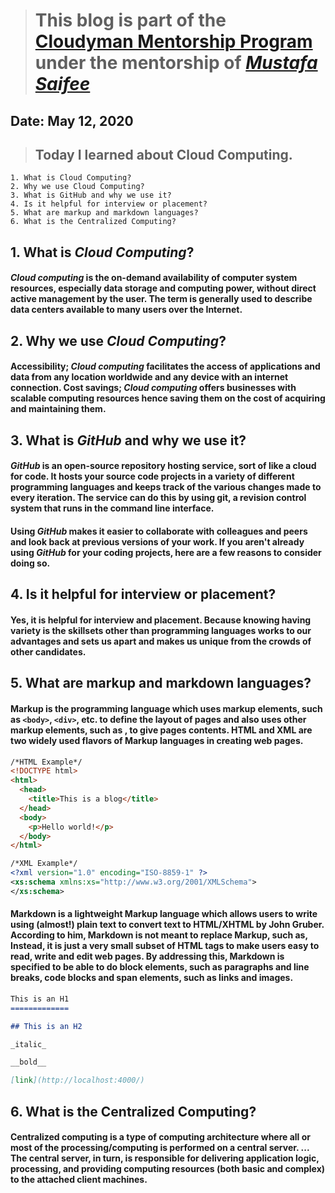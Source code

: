 > # This blog is part of the **[Cloudyman Mentorship Program](https://t.co/78sRvCvYiO?amp=1)** under the mentorship of *[Mustafa Saifee](https://www.linkedin.com/in/saifeemustafaq/)*

## Date: May 12, 2020

>## Today I learned about Cloud Computing.

```
1. What is Cloud Computing?
2. Why we use Cloud Computing?
3. What is GitHub and why we use it?
4. Is it helpful for interview or placement?
5. What are markup and markdown languages?
6. What is the Centralized Computing?
```

## **1. What is _Cloud Computing_?**
#### _Cloud computing_ is the on-demand availability of computer system resources, especially data storage and computing power, without direct active management by the user. The term is generally used to describe data centers available to many users over the Internet.

## **2. Why we use _Cloud Computing_?**
#### Accessibility; _Cloud computing_ facilitates the access of applications and data from any location worldwide and any device with an internet connection. Cost savings; _Cloud computing_ offers businesses with scalable computing resources hence saving them on the cost of acquiring and maintaining them.

## **3. What is _GitHub_ and why we use it?**
#### _GitHub_ is an open-source repository hosting service, sort of like a cloud for code. It hosts your source code projects in a variety of different programming languages and keeps track of the various changes made to every iteration. The service can do this by using git, a revision control system that runs in the command line interface.

#### Using _GitHub_ makes it easier to collaborate with colleagues and peers and look back at previous versions of your work. If you aren't already using _GitHub_ for your coding projects, here are a few reasons to consider doing so.

## **4. Is it helpful for interview or placement?**
#### Yes, it is helpful for interview and placement. Because knowing having variety is the skillsets other than programming languages works to our advantages and sets us apart and makes us unique from the crowds of other candidates.

## **5. What are markup and markdown languages?**
####  Markup is the programming language which uses markup elements, such as `<body>`, `<div>`, etc. to define the layout of pages and also uses other markup elements, such as , to give pages contents. HTML and XML are two widely used flavors of Markup languages in creating web pages.

```html
/*HTML Example*/
<!DOCTYPE html>
<html>
  <head>
    <title>This is a blog</title>
  </head>
  <body>
    <p>Hello world!</p>
  </body>
</html>
```

```xml
/*XML Example*/
<?xml version="1.0" encoding="ISO-8859-1" ?>
<xs:schema xmlns:xs="http://www.w3.org/2001/XMLSchema">
</xs:schema>
```
#### Markdown is a lightweight Markup language which allows users to write using (almost!) plain text to convert text to HTML/XHTML by John Gruber. According to him, Markdown is not meant to replace Markup, such as, Instead, it is just a very small subset of HTML tags to make users easy to read, write and edit web pages. By addressing this, Markdown is specified to be able to do block elements, such as paragraphs and line breaks, code blocks and span elements, such as links and images.

```md
This is an H1
=============

## This is an H2

_italic_

__bold__

[link](http://localhost:4000/)
```

## **6. What is the Centralized Computing?** 
#### Centralized computing is a type of computing architecture where all or most of the processing/computing is performed on a central server. ... The central server, in turn, is responsible for delivering application logic, processing, and providing computing resources (both basic and complex) to the attached client machines.
